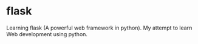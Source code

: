 # flask
Learning flask (A powerful web framework in python). My attempt to learn Web development using python. 
